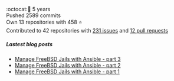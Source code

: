 :octocat::birthday: 5 years  
Pushed 2589 commits  
Own 13 repositories with 458 :star:  
Contributed to 42 repositories with [231 issues](https://github.com/issues?q=is%3Aissue+author%3Aeoli3n) and [12 pull requests](https://github.com/pulls?q=is%3Apr+author%3Aeoli3n+)

##### Lastest blog posts
- [Manage FreeBSD Jails with Ansible - part 3](https://eoli3n.github.io/2021/06/14/jails-part-3.html)
- [Manage FreeBSD Jails with Ansible - part 2](https://eoli3n.github.io/2021/06/09/jails-part-2.html)
- [Manage FreeBSD Jails with Ansible - part 1](https://eoli3n.github.io/2021/06/08/jails-part-1.html)
